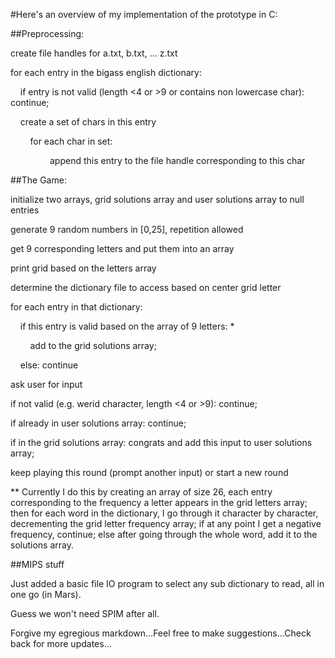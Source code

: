 #Here's an overview of my implementation of the prototype in C:

##Preprocessing:

create file handles for a.txt, b.txt, ... z.txt

for each entry in the bigass english dictionary:

    if entry is not valid (length &lt;4 or &gt;9 or contains non lowercase char): continue;

    create a set of chars in this entry

        for each char in set:

                append this entry to the file handle corresponding to this char

##The Game:

initialize two arrays, grid solutions array and user solutions array to null entries

generate 9 random numbers in [0,25], repetition allowed

get 9 corresponding letters and put them into an array

print grid based on the letters array

determine the dictionary file to access based on center grid letter

for each entry in that dictionary:

    if this entry is valid based on the array of 9 letters: *

        add to the grid solutions array;

    else: continue

ask user for input

if not valid (e.g. werid character, length &lt;4 or &gt;9): continue;

if already in user solutions array: continue;

if in the grid solutions array: congrats and add this input to user solutions array;

keep playing this round (prompt another input) or start a new round  

** Currently I do this by creating an array of size 26, each entry corresponding to the frequency a letter appears in the grid letters array; then for each word in the dictionary, I go through it character by character, decrementing the grid letter frequency array; if at any point I get a negative frequency, continue; else after going through the whole word, add it to the solutions array.

##MIPS stuff

Just added a basic file IO program to select any sub dictionary to read, all in one go (in Mars).

Guess we won't need SPIM after all.

Forgive my egregious  markdown...Feel free to make suggestions...Check back for more updates...
